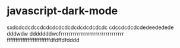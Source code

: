 # javascript-dark-mode
 sxdcdcdcdccdcdcdcdcdcdcdcdcdcdcdc
cdccdcdcdcdedeededede
dddwdw
dddddddwcfrrrrrrrrrrrrrrrrrrrrrrrrrrrrrrr
fffffffffffffffffffffffffdfdffdfdddd
